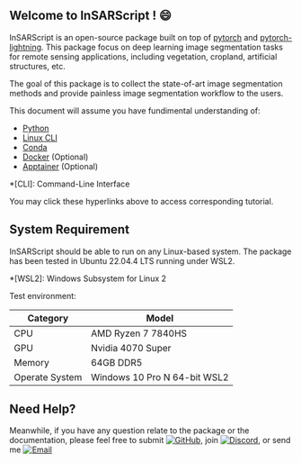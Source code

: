 ## Welcome to InSARScript ! :smile:
InSARScript is an open-source package built on top of [pytorch](https://pytorch.org/) and [pytorch-lightning](https://lightning.ai/docs/pytorch/stable/).
This package focus on deep learning image segmentation tasks for remote sensing applications, including vegetation, cropland, artificial structures, etc. 

The goal of this package is to collect the state-of-art image segmentation methods and provide painless image segmentation workflow to the users.  

This document will assume you have fundimental understanding of: 

- [Python](https://www.w3schools.com/python/) 
- [Linux CLI](https://www.geeksforgeeks.org/linux-commands-cheat-sheet/)
- [Conda](https://docs.conda.io/projects/conda/en/4.6.0/_downloads/52a95608c49671267e40c689e0bc00ca/conda-cheatsheet.pdf)
- [Docker](https://docs.docker.com/get-started/) (Optional)
- [Apptainer](https://apptainer.org/docs/user/latest/) (Optional)

*[CLI]: Command-Line Interface

You may click these hyperlinks above to access corresponding tutorial.

## System Requirement 

InSARScript should be able to run on any Linux-based system. 
The package has been tested in Ubuntu 22.04.4 LTS running under WSL2. 

*[WSL2]: Windows Subsystem for Linux 2

Test environment:

| Category| Model               |
| ------  | -----------------   |
| CPU     | AMD Ryzen 7 7840HS  |
| GPU     | Nvidia 4070 Super   | 
| Memory  | 64GB DDR5           |
| Operate System| Windows 10 Pro N 64-bit WSL2|

## Need Help? 

Meanwhile, if you have any question relate to the package or the documentation, please feel free to submit [![GitHub](https://img.shields.io/badge/Issue-%2312100E?logo=github&logoColor=black&color=white)](https://github.com/jldz9/geodlkit/issues), 
join [![Discord](https://img.shields.io/badge/Discord-%235865F2?logo=discord&logoColor=white)](https://discord.gg/RJJM42MBUU), 
or send me [![Email](https://img.shields.io/badge/Email-%23EA4335?logo=gmail&logoColor=white)](mailto:jiaweiliwork@outlook.com)

